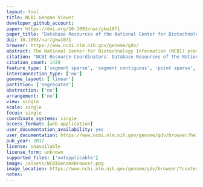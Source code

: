 ```yaml
---
layout: tool 
title: NCBI Genome Viewer
developer_github_account: 
paper: https://doi.org/10.1093/nar/gkw1071
paper_title: "Database Resources of the National Center for Biotechnology Information"
doi: 10.1093/nar/gkw1071
browser: https://www.ncbi.nlm.nih.gov/genome/gdv/
abstract: The National Center for Biotechnology Information (NCBI) provides a large suite of online resources for biological information and data, including the GenBank® nucleic acid sequence database and the PubMed database of citations and abstracts for published life science journals. The Entrez system provides search and retrieval operations for most of these data from 37 distinct databases. The E-utilities serve as the programming interface for the Entrez system. Augmenting many of the Web applications are custom implementations of the BLAST program optimized to search specialized data sets. New resources released in the past year include iCn3D, MutaBind, and the Antimicrobial Resistance Gene Reference Database; and resources that were updated in the past year include My Bibliography, SciENcv, the Pathogen Detection Project, Assembly, Genome, the Genome Data Viewer, BLAST and PubChem. All of these resources can be accessed through the NCBI home page at www.ncbi.nlm.nih.gov.
citation: "NCBI Resource Coordinators. Database Resources of the National Center for Biotechnology Information. Nucleic Acids Res. 2017;45: D12–D17."
citation_count: 1429
feature_type: ['segment sparse', 'segment contiguous', 'point sparse', 'point contiguous']
interconnection_type: ['no']
genome_layout: ['linear']
partition: ['segregated']
abstraction: ['no']
arrangement: ['no']
view: single
scale: single
focus: single
coordinate_systems: single
access_format: [web application]
user_documentation_availability: yes
user_documentation: https://www.ncbi.nlm.nih.gov/genome/gdv/browser/help/
pub_year: 2017
license: unavailable
license_form: unknown
supported_files: ['notapplicable']
image: /assets/NCBIGenomeBrowser.png
image_location: https://www.ncbi.nlm.nih.gov/genome/gdv/browser/?context=genome&acc=GCF_000001405.39
notes: 
---
```

